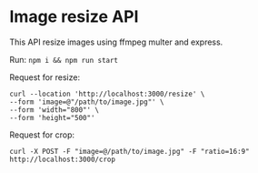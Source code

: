 # Image resize API

This API resize images using ffmpeg multer and express.

Run:
``npm i && npm run start``

Request for resize:
```
curl --location 'http://localhost:3000/resize' \
--form 'image=@"/path/to/image.jpg"' \
--form 'width="800"' \
--form 'height="500"'
```

Request for crop:
```
curl -X POST -F "image=@/path/to/image.jpg" -F "ratio=16:9" http://localhost:3000/crop
```

